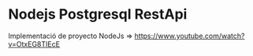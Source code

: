 # Nodejs Postgresql RestApi
Implementació de proyecto NodeJs => https://www.youtube.com/watch?v=OtxEG8TIEcE